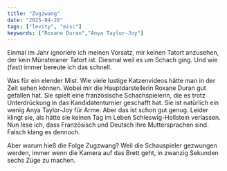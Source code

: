```yaml
---
title: "Zugzwang"
date: "2025-04-28"
tags: ["levity", "misc"]
keywords: ["Roxane Duran","Anya Taylor-Joy"]
---
```

Einmal im Jahr ignoriere ich meinen Vorsatz, mir keinen Tatort anzusehen, der kein Münsteraner Tatort ist. Diesmal weil es um Schach ging. Und wie (fast) immer bereute ich das schnell.

Was für ein elender Mist. Wie viele lustige Katzenvideos hätte man in der Zeit sehen können. Wobei mir die Hauptdarstellerin Roxane Duran gut gefallen hat. Sie spielt eine französische Schachspielerin, die es trotz Unterdrückung in das Kandidatenturnier geschafft hat. Sie ist natürlich ein wenig Anya Taylor-Joy für Arme. Aber das ist schon gut genug. Leider klingt sie, als hätte sie keinen Tag im Leben Schleswig-Hollstein verlassen. Nun lese ich, dass Französisch und Deutsch ihre Muttersprachen sind. Falsch klang es dennoch.

Aber warum hieß die Folge Zugzwang? Weil die Schauspieler gezwungen werden, immer wenn die Kamera auf das Brett geht, in zwanzig Sekunden sechs Züge zu machen.